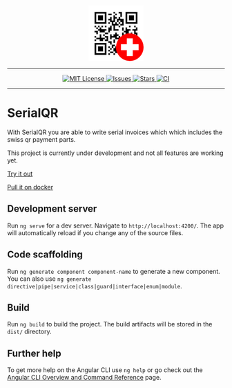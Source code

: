 <div align="center">
  <img alt="SerialQR" src="https://raw.githubusercontent.com/lucbu01/serial-qr/master/src/assets/icons/icon-128x128.png">
</div>

---

<div align="center">
  <a href="https://github.com/lucbu01/serial-qr/blob/main/LICENCE">
    <img alt="MIT License" src="https://img.shields.io/badge/licence-MIT-brightgreen">
  </a>
  <a href="https://github.com/lucbu01/serial-qr/issues">
    <img alt="Issues" src="https://img.shields.io/github/issues-raw/lucbu01/serial-qr?style=flat-square">
  </a>
  <a href="https://github.com/lucbu01/serial-qr/stargazers">
    <img alt="Stars" src="https://img.shields.io/github/stars/lucbu01/serial-qr?color=brightgreen&style=flat-square">
  </a>
  <a href="https://github.com/lucbu01/serial-qr/actions?query=workflow%3Abuild">
    <img alt="CI" src="https://img.shields.io/github/workflow/status/lucbu01/serial-qr/build?style=flat-square">
  </a>
</div>

---

# SerialQR

With SerialQR you are able to write serial invoices which which includes the swiss qr payment parts.

This project is currently under development and not all features are working yet.

[Try it out](https://serialqr.ch)

[Pull it on docker](https://hub.docker.com/r/lucbu01/serial-qr)

## Development server

Run `ng serve` for a dev server. Navigate to `http://localhost:4200/`. The app will automatically reload if you change any of the source files.

## Code scaffolding

Run `ng generate component component-name` to generate a new component. You can also use `ng generate directive|pipe|service|class|guard|interface|enum|module`.

## Build

Run `ng build` to build the project. The build artifacts will be stored in the `dist/` directory.

## Further help

To get more help on the Angular CLI use `ng help` or go check out the [Angular CLI Overview and Command Reference](https://angular.io/cli) page.
